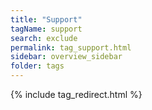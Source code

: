 ```yaml
---
title: "Support"
tagName: support
search: exclude
permalink: tag_support.html
sidebar: overview_sidebar
folder: tags
---
```

{% include tag_redirect.html %}
